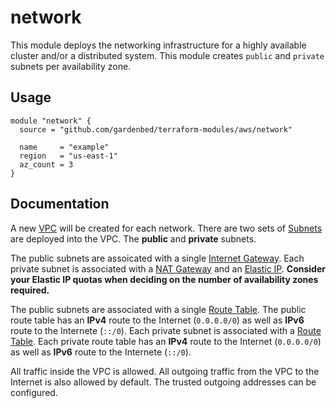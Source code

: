 # network

This module deploys the networking infrastructure for a highly available cluster and/or a distributed system.
This module creates `public` and `private` subnets per availability zone.

## Usage

```hcl
module "network" {
  source = "github.com/gardenbed/terraform-modules/aws/network"

  name     = "example"
  region   = "us-east-1"
  az_count = 3
}
```

## Documentation

A new [VPC](https://docs.aws.amazon.com/vpc/index.html) will be created for each network.
There are two sets of [Subnets](https://docs.aws.amazon.com/vpc/latest/userguide/VPC_Subnets.html) are deployed into the VPC.
The **public** and **private** subnets.

The public subnets are assoicated with a single [Internet Gateway](https://docs.aws.amazon.com/vpc/latest/userguide/VPC_Internet_Gateway.html).
Each private subnet is associated with a [NAT Gateway](https://docs.aws.amazon.com/vpc/latest/userguide/vpc-nat-gateway.html)
and an [Elastic IP](https://aws.amazon.com/premiumsupport/knowledge-center/elastic-ip-charges/).
**Consider your Elastic IP quotas when deciding on the number of availability zones required.**

The public subnets are associated with a single [Route Table](https://docs.aws.amazon.com/vpc/latest/userguide/VPC_Route_Tables.html).
The public route table has an **IPv4** route to the Internet (`0.0.0.0/0`) as well as **IPv6** route to the Internete (`::/0`).
Each private subnet is associated with a [Route Table](https://docs.aws.amazon.com/vpc/latest/userguide/VPC_Route_Tables.html).
Each private route table has an **IPv4** route to the Internet (`0.0.0.0/0`) as well as **IPv6** route to the Internete (`::/0`).

All traffic inside the VPC is allowed. All outgoing traffic from the VPC to the Internet is also allowed by default.
The trusted outgoing addresses can be configured.
